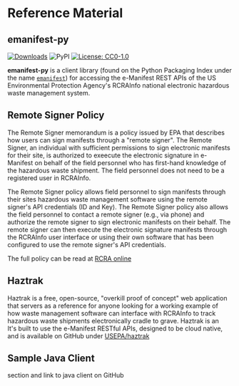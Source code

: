 # Reference Material

## emanifest-py

[![Downloads](https://pepy.tech/badge/emanifest)](https://pepy.tech/project/emanifest)
![PyPI](https://img.shields.io/pypi/v/emanifest)
[![License: CC0-1.0](https://img.shields.io/badge/License-CC0_1.0-lightgrey.svg)](http://creativecommons.org/publicdomain/zero/1.0/)

**emanifest-py** is a client library (found on the Python Packaging Index under the name [`emanifest`](https://pypi.org/project/emanifest/))
for accessing the e-Manifest REST APIs of the US Environmental Protection Agency's RCRAInfo national electronic
hazardous waste management system.

## Remote Signer Policy

The Remote Signer memorandum is a policy issued by EPA that describes how users can sign manifests through a "remote signer".
The Remote Signer, an individual with sufficient permissions to sign electronic manifests for their site, is authorized to 
exeecute the electronic signature in e-Manifest on behalf of the field personnel who has first-hand knowledge of the hazardous waste shipment.
The field personnel does not need to be a registered user in RCRAInfo.

The Remote Signer policy allows field personnel to sign manifests through their sites hazardous waste management software
using the remote signer's API credentials (ID and Key). The Remote Signer policy also allows the field personnel to
contact a remote signer (e.g., via phone) and authorize the remote signer to sign electronic manifests on their behalf.
The remote signer can then execute the electronic signature manifests through
the RCRAInfo user interface or using their own software that has been configured to use the remote signer's API credentials.

The full policy can be read at [RCRA online](https://rcrapublic.epa.gov/files/14956.pdf)

## Haztrak

Haztrak is a free, open-source, "overkill proof of concept" web application that servers as a reference
for anyone looking for a working example of how waste management software can interface with RCRAInfo
to track hazardous waste shipments electronically cradle to grave. Haztrak is an  
It's built to use the e-Manifest RESTful APIs, designed to be cloud native,
and is available on GitHub under [USEPA/haztrak](https://github.com/USEPA/haztrak)

## Sample Java Client

section and link to java client on GitHub
